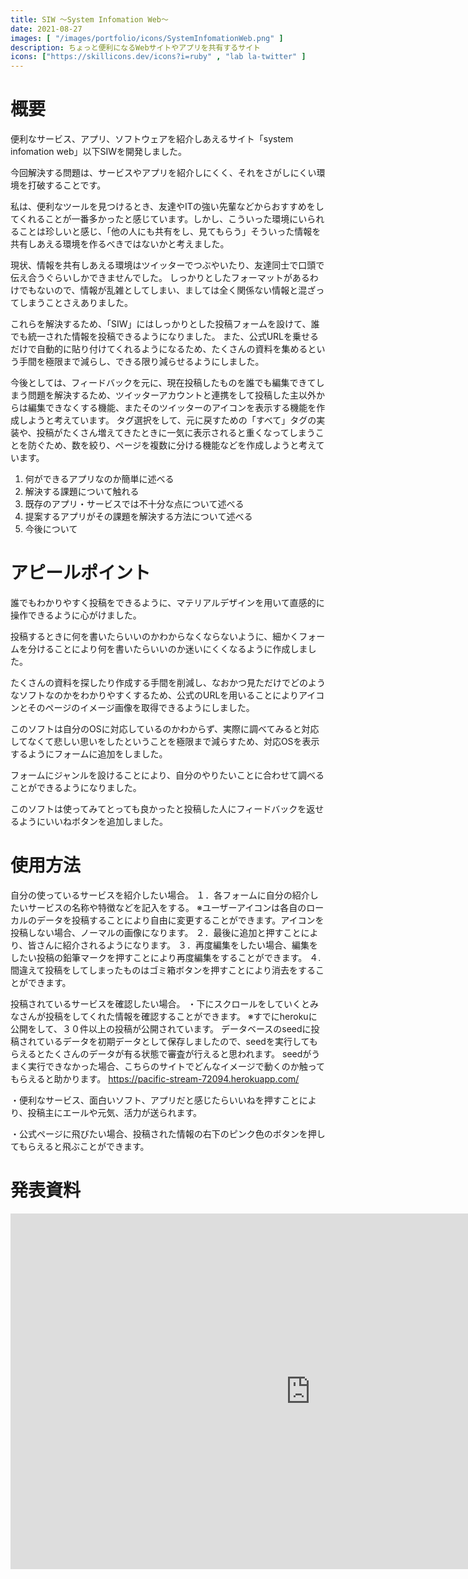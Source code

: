 ```yaml
---
title: SIW 〜System Infomation Web〜
date: 2021-08-27
images: [ "/images/portfolio/icons/SystemInfomationWeb.png" ]
description: ちょっと便利になるWebサイトやアプリを共有するサイト
icons: ["https://skillicons.dev/icons?i=ruby" , "lab la-twitter" ]
---
```


# 概要

便利なサービス、アプリ、ソフトウェアを紹介しあえるサイト「system infomation web」以下SIWを開発しました。

今回解決する問題は、サービスやアプリを紹介しにくく、それをさがしにくい環境を打破することです。

私は、便利なツールを見つけるとき、友達やITの強い先輩などからおすすめをしてくれることが一番多かったと感じています。しかし、こういった環境にいられることは珍しいと感じ、「他の人にも共有をし、見てもらう」そういった情報を共有しあえる環境を作るべきではないかと考えました。

現状、情報を共有しあえる環境はツイッターでつぶやいたり、友達同士で口頭で伝え合うぐらいしかできませんでした。
しっかりとしたフォーマットがあるわけでもないので、情報が乱雑としてしまい、ましては全く関係ない情報と混ざってしまうことさえありました。

これらを解決するため、「SIW」にはしっかりとした投稿フォームを設けて、誰でも統一された情報を投稿できるようになりました。
また、公式URLを乗せるだけで自動的に貼り付けてくれるようになるため、たくさんの資料を集めるという手間を極限まで減らし、できる限り減らせるようにしました。

今後としては、フィードバックを元に、現在投稿したものを誰でも編集できてしまう問題を解決するため、ツイッターアカウントと連携をして投稿した主以外からは編集できなくする機能、またそのツイッターのアイコンを表示する機能を作成しようと考えています。
タグ選択をして、元に戻すための「すべて」タグの実装や、投稿がたくさん増えてきたときに一気に表示されると重くなってしまうことを防ぐため、数を絞り、ページを複数に分ける機能などを作成しようと考えています。

1.	何ができるアプリなのか簡単に述べる
2.	解決する課題について触れる
3.	既存のアプリ・サービスでは不十分な点について述べる
4.	提案するアプリがその課題を解決する方法について述べる
5.	今後について
 


# アピールポイント
誰でもわかりやすく投稿をできるように、マテリアルデザインを用いて直感的に操作できるように心がけました。

投稿するときに何を書いたらいいのかわからなくならないように、細かくフォームを分けることにより何を書いたらいいのか迷いにくくなるように作成しました。

たくさんの資料を探したり作成する手間を削減し、なおかつ見ただけでどのようなソフトなのかをわかりやすくするため、公式のURLを用いることによりアイコンとそのページのイメージ画像を取得できるようにしました。

このソフトは自分のOSに対応しているのかわからず、実際に調べてみると対応してなくて悲しい思いをしたということを極限まで減らすため、対応OSを表示するようにフォームに追加をしました。

フォームにジャンルを設けることにより、自分のやりたいことに合わせて調べることができるようになりました。

このソフトは使ってみてとっても良かったと投稿した人にフィードバックを返せるようにいいねボタンを追加しました。
 

# 使用方法

自分の使っているサービスを紹介したい場合。
１．各フォームに自分の紹介したいサービスの名称や特徴などを記入をする。
※ユーザーアイコンは各自のローカルのデータを投稿することにより自由に変更することができます。アイコンを投稿しない場合、ノーマルの画像になります。
２．最後に追加と押すことにより、皆さんに紹介されるようになります。
３．再度編集をしたい場合、編集をしたい投稿の鉛筆マークを押すことにより再度編集をすることができます。
４.　間違えて投稿をしてしまったものはゴミ箱ボタンを押すことにより消去をすることができます。

投稿されているサービスを確認したい場合。
・下にスクロールをしていくとみなさんが投稿をしてくれた情報を確認することができます。
※すでにherokuに公開をして、３０件以上の投稿が公開されています。
データベースのseedに投稿されているデータを初期データとして保存しましたので、seedを実行してもらえるとたくさんのデータが有る状態で審査が行えると思われます。
seedがうまく実行できなかった場合、こちらのサイトでどんなイメージで動くのか触ってもらえると助かります。
https://pacific-stream-72094.herokuapp.com/

・便利なサービス、面白いソフト、アプリだと感じたらいいねを押すことにより、投稿主にエールや元気、活力が送られます。

・公式ページに飛びたい場合、投稿された情報の右下のピンク色のボタンを押してもらえると飛ぶことができます。

# 発表資料
<iframe src="https://docs.google.com/presentation/d/e/2PACX-1vQ0k5ZSRCAPHq-VJP_nfc6UyppwyyjZeieWyBv868i8LI2-HUS6JQo6oQ3Fce5Dg6Duj3Asq2xRoCiY/embed?start=false&loop=false&delayms=3000" frameborder="0" width="960" height="569" allowfullscreen="true" mozallowfullscreen="true" webkitallowfullscreen="true"></iframe>
